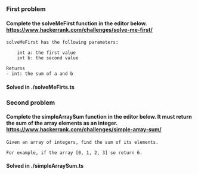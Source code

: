 ### First problem

#### Complete the solveMeFirst function in the editor below. https://www.hackerrank.com/challenges/solve-me-first/

```
solveMeFirst has the following parameters:

    int a: the first value
    int b: the second value

Returns
- int: the sum of a and b
```

#### Solved in ./solveMeFirts.ts

### Second problem

#### Complete the simpleArraySum function in the editor below. It must return the sum of the array elements as an integer. https://www.hackerrank.com/challenges/simple-array-sum/

```
Given an array of integers, find the sum of its elements.

For example, if the array [0, 1, 2, 3] so return 6.
```

#### Solved in ./simpleArraySum.ts
